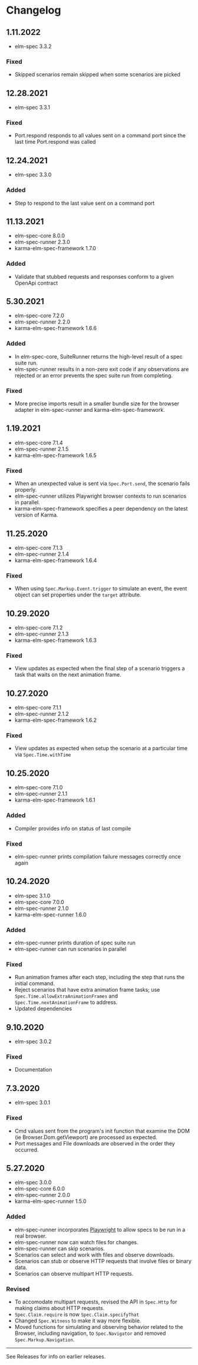 # Changelog

## 1.11.2022
- elm-spec 3.3.2

### Fixed
- Skipped scenarios remain skipped when some scenarios are picked


## 12.28.2021
- elm-spec 3.3.1

### Fixed
- Port.respond responds to all values sent on a command port since
the last time Port.respond was called


## 12.24.2021
- elm-spec 3.3.0

### Added
- Step to respond to the last value sent on a command port


## 11.13.2021
- elm-spec-core 8.0.0
- elm-spec-runner 2.3.0
- karma-elm-spec-framework 1.7.0

### Added
- Validate that stubbed requests and responses conform to a given OpenApi contract


## 5.30.2021
- elm-spec-core 7.2.0
- elm-spec-runner 2.2.0
- karma-elm-spec-framework 1.6.6

### Added
- In elm-spec-core, SuiteRunner returns the high-level result of a spec suite run.
- elm-spec-runner results in a non-zero exit code if any observations are rejected or an error prevents
the spec suite run from completing.

### Fixed
- More precise imports result in a smaller bundle size for the browser adapter in elm-spec-runner
and karma-elm-spec-framework.


## 1.19.2021
- elm-spec-core 7.1.4
- elm-spec-runner 2.1.5
- karma-elm-spec-framework 1.6.5

### Fixed
- When an unexpected value is sent via `Spec.Port.send`, the scenario fails properly.
- elm-spec-runner utilizes Playwright browser contexts to run scenarios in parallel.
- karma-elm-spec-framework specifies a peer dependency on the latest version of Karma.


## 11.25.2020
- elm-spec-core 7.1.3
- elm-spec-runner 2.1.4
- karma-elm-spec-framework 1.6.4

### Fixed
- When using `Spec.Markup.Event.trigger` to simulate an event, the event object can set properties
under the `target` attribute.


## 10.29.2020
- elm-spec-core 7.1.2
- elm-spec-runner 2.1.3
- karma-elm-spec-framework 1.6.3

### Fixed
- View updates as expected when the final step of a scenario triggers a task
that waits on the next animation frame.


## 10.27.2020
- elm-spec-core 7.1.1
- elm-spec-runner 2.1.2
- karma-elm-spec-framework 1.6.2

### Fixed
- View updates as expected when setup the scenario at a particular time via `Spec.Time.withTime`


## 10.25.2020
- elm-spec-core 7.1.0
- elm-spec-runner 2.1.1
- karma-elm-spec-framework 1.6.1

### Added
- Compiler provides info on status of last compile

### Fixed
- elm-spec-runner prints compilation failure messages correctly once again


## 10.24.2020
- elm-spec 3.1.0
- elm-spec-core 7.0.0
- elm-spec-runner 2.1.0
- karma-elm-spec-runner 1.6.0

### Added
- elm-spec-runner prints duration of spec suite run
- elm-spec-runner can run scenarios in parallel

### Fixed
- Run animation frames after each step, including the step that runs the initial command.
- Reject scenarios that have extra animation frame tasks; use `Spec.Time.allowExtraAnimationFrames` and
`Spec.Time.nextAnimationFrame` to address.
- Updated dependencies


## 9.10.2020
- elm-spec 3.0.2

### Fixed
- Documentation


## 7.3.2020
- elm-spec 3.0.1

### Fixed
- Cmd values sent from the program's init function that examine the DOM (ie Browser.Dom.getViewport)
are processed as expected.
- Port messages and File downloads are observed in the order they occurred.


## 5.27.2020
- elm-spec 3.0.0
- elm-spec-core 6.0.0
- elm-spec-runner 2.0.0
- karma-elm-spec-runner 1.5.0

### Added
- elm-spec-runner incorporates [Playwright](https://github.com/microsoft/playwright) to allow
specs to be run in a real browser.
- elm-spec-runner now can watch files for changes.
- elm-spec-runner can skip scenarios.
- Scenarios can select and work with files and observe downloads.
- Scenarios can stub or observe HTTP requests that involve files or binary data.
- Scenarios can observe multipart HTTP requests.

### Revised
- To accomodate multipart requests, revised the API in `Spec.Http` for making claims
about HTTP requests.
- `Spec.Claim.require` is now `Spec.Claim.specifyThat`
- Changed `Spec.Witness` to make it way more flexible.
- Moved functions for simulating and observing behavior related to the Browser,
including navigation, to `Spec.Navigator` and removed `Spec.Markup.Navigation`.

------

See Releases for info on earlier releases.
